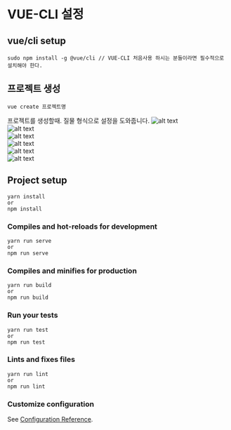 # VUE-CLI 설정

## vue/cli setup
```
sudo npm install -g @vue/cli // VUE-CLI 처음사용 하시는 분들이라면 필수적으로 설치해야 한다.
```

## 프로젝트 생성 
```
vue create 프로젝트명
```
프로젝트를 생성할때. 질물 형식으로 설정을 도와줍니다.
![alt text](http://www.triplexlab.co.kr/images/vue-cli1.png)<br/> 
![alt text](http://www.triplexlab.co.kr/images/vue-cli2.png)<br/> 
![alt text](http://www.triplexlab.co.kr/images/vue-cli3.png)<br/> 
![alt text](http://www.triplexlab.co.kr/images/vue-cli4.png)<br/>
![alt text](http://www.triplexlab.co.kr/images/vue-cli5.png)<br/>
![alt text](http://www.triplexlab.co.kr/images/vue-cli6.png)<br/>

## Project setup
```
yarn install
or
npm install
```

### Compiles and hot-reloads for development
```
yarn run serve
or
npm run serve
```

### Compiles and minifies for production
```
yarn run build
or
npm run build
```

### Run your tests
```
yarn run test
or
npm run test
```

### Lints and fixes files
```
yarn run lint
or
npm run lint
```

### Customize configuration
See [Configuration Reference](https://cli.vuejs.org/config/).
